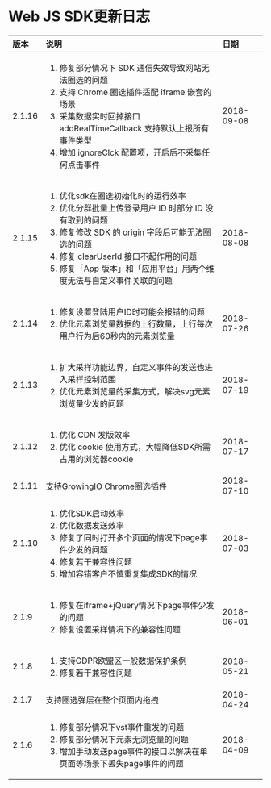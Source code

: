 # Web JS SDK更新日志

<table>
  <thead>
    <tr>
      <th style="text-align:left">&#x7248;&#x672C;</th>
      <th style="text-align:left">&#x8BF4;&#x660E;</th>
      <th style="text-align:left">&#x65E5;&#x671F;</th>
    </tr>
  </thead>
  <tbody>
    <tr>
      <td style="text-align:left">2.1.16</td>
      <td style="text-align:left">
        <p></p>
        <ol>
          <li>&#x4FEE;&#x590D;&#x90E8;&#x5206;&#x60C5;&#x51B5;&#x4E0B; SDK &#x901A;&#x4FE1;&#x5931;&#x6548;&#x5BFC;&#x81F4;&#x7F51;&#x7AD9;&#x65E0;&#x6CD5;&#x5708;&#x9009;&#x7684;&#x95EE;&#x9898;</li>
          <li>&#x652F;&#x6301; Chrome &#x5708;&#x9009;&#x63D2;&#x4EF6;&#x9002;&#x914D;
            iframe &#x5D4C;&#x5957;&#x7684;&#x573A;&#x666F;</li>
          <li>&#x91C7;&#x96C6;&#x6570;&#x636E;&#x5B9E;&#x65F6;&#x56DE;&#x6389;&#x63A5;&#x53E3;
            addRealTimeCallback &#x652F;&#x6301;&#x9ED8;&#x8BA4;&#x4E0A;&#x62A5;&#x6240;&#x6709;&#x4E8B;&#x4EF6;&#x7C7B;&#x578B;</li>
          <li>&#x589E;&#x52A0; ignoreClck &#x914D;&#x7F6E;&#x9879;&#xFF0C;&#x5F00;&#x542F;&#x540E;&#x4E0D;&#x91C7;&#x96C6;&#x4EFB;&#x4F55;&#x70B9;&#x51FB;&#x4E8B;&#x4EF6;</li>
        </ol>
      </td>
      <td style="text-align:left">2018-09-08</td>
    </tr>
    <tr>
      <td style="text-align:left">2.1.15</td>
      <td style="text-align:left">
        <p></p>
        <ol>
          <li>&#x4F18;&#x5316;sdk&#x5728;&#x5708;&#x9009;&#x521D;&#x59CB;&#x5316;&#x65F6;&#x7684;&#x8FD0;&#x884C;&#x6548;&#x7387;</li>
          <li>&#x4F18;&#x5316;&#x5206;&#x7FA4;&#x6279;&#x91CF;&#x4E0A;&#x4F20;&#x767B;&#x5F55;&#x7528;&#x6237;
            ID &#x65F6;&#x90E8;&#x5206; ID &#x6CA1;&#x6709;&#x53D6;&#x5230;&#x7684;&#x95EE;&#x9898;</li>
          <li>&#x4FEE;&#x590D;&#x4FEE;&#x6539; SDK &#x7684; origin &#x5B57;&#x6BB5;&#x540E;&#x53EF;&#x80FD;&#x65E0;&#x6CD5;&#x5708;&#x9009;&#x7684;&#x95EE;&#x9898;</li>
          <li>&#x4FEE;&#x590D; clearUserId &#x63A5;&#x53E3;&#x4E0D;&#x8D77;&#x4F5C;&#x7528;&#x7684;&#x95EE;&#x9898;</li>
          <li>&#x4FEE;&#x590D;&#x300C;App &#x7248;&#x672C;&#x300D;&#x548C;&#x300C;&#x5E94;&#x7528;&#x5E73;&#x53F0;&#x300D;&#x7528;&#x4E24;&#x4E2A;&#x7EF4;&#x5EA6;&#x65E0;&#x6CD5;&#x4E0E;&#x81EA;&#x5B9A;&#x4E49;&#x4E8B;&#x4EF6;&#x5173;&#x8054;&#x7684;&#x95EE;&#x9898;</li>
        </ol>
      </td>
      <td style="text-align:left">2018-08-08</td>
    </tr>
    <tr>
      <td style="text-align:left">2.1.14</td>
      <td style="text-align:left">
        <p></p>
        <ol>
          <li>&#x4FEE;&#x590D;&#x8BBE;&#x7F6E;&#x767B;&#x9646;&#x7528;&#x6237;ID&#x65F6;&#x53EF;&#x80FD;&#x4F1A;&#x62A5;&#x9519;&#x7684;&#x95EE;&#x9898;</li>
          <li>&#x4F18;&#x5316;&#x5143;&#x7D20;&#x6D4F;&#x89C8;&#x91CF;&#x6570;&#x636E;&#x7684;&#x4E0A;&#x884C;&#x6570;&#x91CF;&#xFF0C;&#x4E0A;&#x884C;&#x6BCF;&#x6B21;&#x7528;&#x6237;&#x884C;&#x4E3A;&#x540E;60&#x79D2;&#x5185;&#x7684;&#x5143;&#x7D20;&#x6D4F;&#x89C8;&#x91CF;</li>
        </ol>
      </td>
      <td style="text-align:left">2018-07-26</td>
    </tr>
    <tr>
      <td style="text-align:left">2.1.13</td>
      <td style="text-align:left">
        <p></p>
        <ol>
          <li>&#x6269;&#x5927;&#x91C7;&#x6837;&#x529F;&#x80FD;&#x8FB9;&#x754C;&#xFF0C;&#x81EA;&#x5B9A;&#x4E49;&#x4E8B;&#x4EF6;&#x7684;&#x53D1;&#x9001;&#x4E5F;&#x8FDB;&#x5165;&#x91C7;&#x6837;&#x63A7;&#x5236;&#x8303;&#x56F4;</li>
          <li>&#x4F18;&#x5316;&#x5143;&#x7D20;&#x6D4F;&#x89C8;&#x91CF;&#x7684;&#x91C7;&#x96C6;&#x65B9;&#x5F0F;&#xFF0C;&#x89E3;&#x51B3;svg&#x5143;&#x7D20;&#x6D4F;&#x89C8;&#x91CF;&#x5C11;&#x53D1;&#x7684;&#x95EE;&#x9898;</li>
        </ol>
      </td>
      <td style="text-align:left">2018-07-19</td>
    </tr>
    <tr>
      <td style="text-align:left">2.1.12</td>
      <td style="text-align:left">
        <p></p>
        <ol>
          <li>&#x4F18;&#x5316; CDN &#x53D1;&#x7248;&#x6548;&#x7387;</li>
          <li>&#x4F18;&#x5316; cookie &#x4F7F;&#x7528;&#x65B9;&#x5F0F;&#xFF0C;&#x5927;&#x5E45;&#x964D;&#x4F4E;SDK&#x6240;&#x9700;&#x5360;&#x7528;&#x7684;&#x6D4F;&#x89C8;&#x5668;cookie</li>
        </ol>
      </td>
      <td style="text-align:left">2018-07-17</td>
    </tr>
    <tr>
      <td style="text-align:left">2.1.11</td>
      <td style="text-align:left">&#x652F;&#x6301;GrowingIO Chrome&#x5708;&#x9009;&#x63D2;&#x4EF6;</td>
      <td
      style="text-align:left">2018-07-10</td>
    </tr>
    <tr>
      <td style="text-align:left">2.1.10</td>
      <td style="text-align:left">
        <p></p>
        <ol>
          <li>&#x4F18;&#x5316;SDK&#x542F;&#x52A8;&#x6548;&#x7387;</li>
          <li>&#x4F18;&#x5316;&#x6570;&#x636E;&#x53D1;&#x9001;&#x6548;&#x7387;</li>
          <li>&#x4FEE;&#x590D;&#x4E86;&#x540C;&#x65F6;&#x6253;&#x5F00;&#x591A;&#x4E2A;&#x9875;&#x9762;&#x7684;&#x60C5;&#x51B5;&#x4E0B;page&#x4E8B;&#x4EF6;&#x5C11;&#x53D1;&#x7684;&#x95EE;&#x9898;</li>
          <li>&#x4FEE;&#x590D;&#x82E5;&#x5E72;&#x517C;&#x5BB9;&#x6027;&#x95EE;&#x9898;</li>
          <li>&#x589E;&#x52A0;&#x5BB9;&#x9519;&#x5BA2;&#x6237;&#x4E0D;&#x614E;&#x91CD;&#x590D;&#x96C6;&#x6210;SDK&#x7684;&#x60C5;&#x51B5;</li>
        </ol>
      </td>
      <td style="text-align:left">2018-07-03</td>
    </tr>
    <tr>
      <td style="text-align:left">2.1.9</td>
      <td style="text-align:left">
        <p></p>
        <ol>
          <li>&#x4FEE;&#x590D;&#x5728;iframe+jQuery&#x60C5;&#x51B5;&#x4E0B;page&#x4E8B;&#x4EF6;&#x5C11;&#x53D1;&#x7684;&#x95EE;&#x9898;</li>
          <li>&#x4FEE;&#x590D;&#x8BBE;&#x7F6E;&#x91C7;&#x6837;&#x60C5;&#x51B5;&#x4E0B;&#x7684;&#x517C;&#x5BB9;&#x6027;&#x95EE;&#x9898;</li>
        </ol>
      </td>
      <td style="text-align:left">2018-06-01</td>
    </tr>
    <tr>
      <td style="text-align:left">2.1.8</td>
      <td style="text-align:left">
        <p></p>
        <ol>
          <li>&#x652F;&#x6301;GDPR&#x6B27;&#x76DF;&#x533A;&#x4E00;&#x822C;&#x6570;&#x636E;&#x4FDD;&#x62A4;&#x6761;&#x4F8B;</li>
          <li>&#x4FEE;&#x590D;&#x82E5;&#x5E72;&#x517C;&#x5BB9;&#x6027;&#x95EE;&#x9898;</li>
        </ol>
      </td>
      <td style="text-align:left">2018-05-21</td>
    </tr>
    <tr>
      <td style="text-align:left">2.1.7</td>
      <td style="text-align:left">&#x652F;&#x6301;&#x5708;&#x9009;&#x5F39;&#x5C42;&#x5728;&#x6574;&#x4E2A;&#x9875;&#x9762;&#x5185;&#x62D6;&#x62FD;</td>
      <td
      style="text-align:left">2018-04-24</td>
    </tr>
    <tr>
      <td style="text-align:left">2.1.6</td>
      <td style="text-align:left">
        <p></p>
        <ol>
          <li>&#x4FEE;&#x590D;&#x90E8;&#x5206;&#x60C5;&#x51B5;&#x4E0B;vst&#x4E8B;&#x4EF6;&#x91CD;&#x53D1;&#x7684;&#x95EE;&#x9898;</li>
          <li>&#x4FEE;&#x590D;&#x90E8;&#x5206;&#x60C5;&#x51B5;&#x4E0B;&#x5143;&#x7D20;&#x65E0;&#x6D4F;&#x89C8;&#x91CF;&#x7684;&#x95EE;&#x9898;</li>
          <li>&#x589E;&#x52A0;&#x624B;&#x52A8;&#x53D1;&#x9001;page&#x4E8B;&#x4EF6;&#x7684;&#x63A5;&#x53E3;&#x4EE5;&#x89E3;&#x51B3;&#x5728;&#x5355;&#x9875;&#x9762;&#x7B49;&#x573A;&#x666F;&#x4E0B;&#x4E22;&#x5931;page&#x4E8B;&#x4EF6;&#x7684;&#x95EE;&#x9898;</li>
        </ol>
      </td>
      <td style="text-align:left">2018-04-09</td>
    </tr>
  </tbody>
</table>